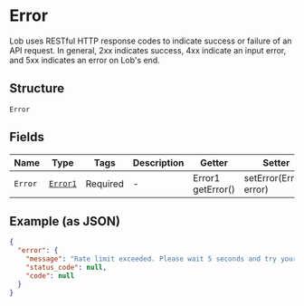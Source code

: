 
# Error

Lob uses RESTful HTTP response codes to indicate success or failure of an API request. In general, 2xx indicates success, 4xx indicate an input error, and 5xx indicates an error on Lob's end.

## Structure

`Error`

## Fields

| Name | Type | Tags | Description | Getter | Setter |
|  --- | --- | --- | --- | --- | --- |
| `Error` | [`Error1`](/doc/models/error-1.md) | Required | - | Error1 getError() | setError(Error1 error) |

## Example (as JSON)

```json
{
  "error": {
    "message": "Rate limit exceeded. Please wait 5 seconds and try your request again.",
    "status_code": null,
    "code": null
  }
}
```

